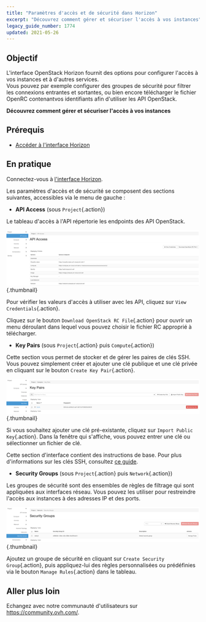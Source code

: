```yaml
---
title: "Paramètres d'accès et de sécurité dans Horizon"
excerpt: "Découvrez comment gérer et sécuriser l'accès à vos instances"
legacy_guide_number: 1774
updated: 2021-05-26
---
```


## Objectif

L'interface OpenStack Horizon fournit des options pour configurer l'accès à vos instances et à d'autres services.<br>
Vous pouvez par exemple configurer des groupes de sécurité pour filtrer les connexions entrantes et sortantes, ou bien encore télécharger le fichier OpenRC contenantvos identifiants afin d'utiliser les API OpenStack.

**Découvrez comment gérer et sécuriser l'accès à vos instances**

## Prérequis

- [Accéder à l'interface Horizon](/pages/public_cloud/compute/introducing_horizon)

## En pratique

Connectez-vous à [l'interface Horizon](https://horizon.cloud.ovh.net/auth/login/).

Les paramètres d'accès et de sécurité se composent des sections suivantes, accessibles via le menu de gauche :

- **API Access** (sous `Project`{.action})

Le tableau d'accès à l'API répertorie les endpoints des API OpenStack.

![horizon - accès API](images/api_access.png){.thumbnail}

Pour vérifier les valeurs d'accès à utiliser avec les API, cliquez sur `View Credentials`{.action}.

Cliquez sur le bouton `Download OpenStack RC File`{.action} pour ouvrir un menu déroulant dans lequel vous pouvez choisir le fichier RC approprié à télécharger.

- **Key Pairs** (sous `Project`{.action} puis `Compute`{.action})

Cette section vous permet de stocker et de gérer les paires de clés SSH. Vous pouvez simplement créer et ajouter une clé publique et une clé privée en cliquant sur le bouton `Create Key Pair`{.action}.

![horizon - clés SSH](images/key_pairs.png){.thumbnail}

Si vous souhaitez ajouter une clé pré-existante, cliquez sur `Import Public Key`{.action}. Dans la fenêtre qui s'affiche, vous pouvez entrer une clé ou sélectionner un fichier de clé.

Cette section d'interface contient des instructions de base. Pour plus d'informations sur les clés SSH, consultez [ce guide](/pages/public_cloud/compute/public-cloud-first-steps#etape-1-creer-des-cles-ssh).

- **Security Groups** (sous `Project`{.action} puis `Network`{.action})

Les groupes de sécurité sont des ensembles de règles de filtrage qui sont appliquées aux interfaces réseau. Vous pouvez les utiliser pour restreindre l'accès aux instances à des adresses IP et des ports.

![horizon - groupes de sécurité](images/security_groups.png){.thumbnail}

Ajoutez un groupe de sécurité en cliquant sur `Create Security Group`{.action}, puis appliquez-lui des règles personnalisées ou prédéfinies via le bouton `Manage Rules`{.action} dans le tableau.

## Aller plus loin

Echangez avec notre communauté d'utilisateurs sur <https://community.ovh.com/>.

